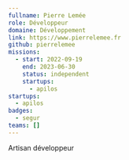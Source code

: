 ```yaml
---
fullname: Pierre Lemée
role: Développeur
domaine: Développement
link: https://www.pierrelemee.fr
github: pierrelemee
missions:
  - start: 2022-09-19
    end: 2023-06-30
    status: independent
    startups:
      - apilos
startups:
  - apilos
badges:
  - segur
teams: []
---
```

Artisan développeur